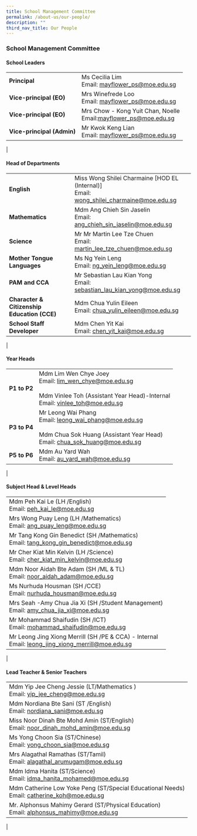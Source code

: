 ```yaml
---
title: School Management Committee
permalink: /about-us/our-people/
description: ""
third_nav_title: Our People
---
```

### **School Management Committee**
#### **School Leaders**

|  |  |
|---|---|
|  **Principal** |  Ms Cecilia Lim<br> Email: [mayflower_ps@moe.edu.sg](mailto:mayflower_ps@moe.edu.sg) |
|  **Vice-principal (EO)** |  Mrs Winefrede Loo<br> Email: [mayflower_ps@moe.edu.sg](mailto:mayflower_ps@moe.edu.sg) |
|  **Vice-principal (EO)** |  Mrs Chow - Kong Yuit Chan, Noelle<br> Email:[mayflower_ps@moe.edu.sg](mailto:mayflower_ps@moe.edu.sg) |
|  **Vice-principal (Admin)** |  Mr Kwok Keng Lian<br> Email: [mayflower_ps@moe.edu.sg](mailto:mayflower_ps@moe.edu.sg) |
|

#### **Head of Departments**

|  |  |
|---|---|
|  **English** |  Miss Wong Shilei Charmaine [HOD EL (Internal)] <br> Email: [wong_shilei_charmaine@moe.edu.sg](mailto:wong_shilei_charmaine@moe.edu.sg) |
|  **Mathematics** |  Mdm Ang Chieh Sin Jaselin<br> Email: [ang_chieh_sin_jaselin@moe.edu.sg](mailto:ang_chieh_sin_jaselin@moe.edu.sg) |
|  **Science** |  Mr Mr Martin Lee Tze Chuen <br> Email: [martin_lee_tze_chuen@moe.edu.sg](mailto:martin_lee_tze_chuen@moe.edu.sg) |
|  **Mother Tongue  Languages** |  Ms Ng Yein Leng<br> Email: [ng_yein_leng@moe.edu.sg](mailto:ng_yein_leng@moe.edu.sg) |
|  **PAM and CCA** |  Mr Sebastian Lau Kian Yong<br> Email: [sebastian_lau_kian_yong@moe.edu.sg](mailto:sebastian_lau_kian_yong@moe.edu.sg) |
|  **Character & Citizenship Education (CCE)** |  Mdm Chua Yulin Eileen<br> Email: [chua_yulin_eileen@moe.edu.sg](mailto:chua_yulin_eileen@moe.edu.sg) |
|  **School Staff Developer** |  Mdm Chen Yit Kai<br> Email: [chen_yit_kai@moe.edu.sg](mailto:chen_yit_kai@moe.edu.sg) |
|

#### **Year Heads**

|  |  |
|---|---|
| **P1 to P2** |  Mdm Lim Wen Chye Joey<br> Email: [lim_wen_chye@moe.edu.sg](mailto:lim_wen_chye@moe.edu.sg)<br><br>  Mdm Vinlee Toh (Assistant Year Head)-Internal<br>Email: [vinlee_toh@moe.edu.sg](mailto:vinlee_toh@moe.edu.sg) |
|   **P3 to P4** |  Mr Leong Wai Phang<br> Email: [leong_wai_phang@moe.edu.sg](mailto:leong_wai_phang@moe.edu.sg)<br><br> Mdm Chua Sok Huang (Assistant Year Head) <br> Email: [chua_sok_huang@moe.edu.sg](mailto:chua_sok_huang@moe.edu.sg)<br> |
|   **P5 to P6** |  Mdm Au Yard Wah <br> Email: [au_yard_wah@moe.edu.sg](mailto:au_yard_wah@moe.edu.sg)<br> |
|

#### **Subject Head & Level Heads**

|  |
|---|
|  Mdm Peh Kai Le (LH /English)<br> Email: [peh_kai_le@moe.edu.sg](mailto:peh_kai_le@moe.edu.sg)  |
|  Mrs Wong Puay Leng (LH /Mathematics) <br> Email: [ang_puay_leng@moe.edu.sg](mailto:ang_puay_leng@moe.edu.sg)  |
|  Mr Tang Kong Gin Benedict (SH /Mathematics) <br> Email: [tang_kong_gin_benedict@moe.edu.sg](mailto:tang_kong_gin_benedict@moe.edu.sg) |
|  Mr Cher Kiat Min Kelvin (LH /Science) <br> Email: [cher_kiat_min_kelvin@moe.edu.sg](mailto:cher_kiat_min_kelvin@moe.edu.sg) |
|  Mdm Noor Aidah Bte Adam (SH /ML & TL)<br> Email: [noor_aidah_adam@moe.edu.sg](mailto:noor_aidah_adam@moe.edu.sg) |
|  Ms Nurhuda Housman (SH /CCE)<br> Email: [nurhuda_housman@moe.edu.sg](mailto:nurhuda_housman@moe.edu.sg)  |
|  Mrs Seah -Amy Chua Jia Xi (SH /Student Management)<br> Email: [amy_chua_jia_xi@moe.edu.sg](mailto:amy_chua_jia_xi@moe.edu.sg) |
|  Mr Mohammad Shaifudin (SH /ICT) <br> Email: [mohammad_shaifudin@moe.edu.sg](mailto:mohammad_shaifudin@moe.edu.sg) |
| Mr Leong Jing Xiong Merrill (SH /PE & CCA) - Internal <br> Email: [leong_jing_xiong_merrill@moe.edu.sg](mailto:leong_jing_xiong_merrill@moe.edu.sg)  |
|

#### **Lead Teacher & Senior Teachers**

|  |
|---|
|  Mdm Yip Jee Cheng Jessie (LT/Mathematics )<br> Email: [yip_jee_cheng@moe.edu.sg](mailto:yip_jee_cheng@moe.edu.sg) |
|  Mdm Nordiana Bte Sani  (ST /English)<br> Email: [nordiana_sani@moe.edu.sg](mailto:nordiana_sani@moe.edu.sg)  |
|  Miss Noor Dinah Bte Mohd Amin (ST/English)<br> Email: [noor_dinah_mohd_amin@moe.edu.sg](mailto:noor_dinah_mohd_amin@moe.edu.sg) |
|  Ms Yong Choon Sia (ST/Chinese) <br> Email: [yong_choon_sia@moe.edu.sg](mailto:yong_choon_sia@moe.edu.sg) |
|  Mrs Alagathal Ramathas (ST/Tamil) <br> Email: [alagathal_arumugam@moe.edu.sg](mailto:alagathal_arumugam@moe.edu.sg) |
|  Mdm Idma Hanita (ST/Science)<br> Email: [idma_hanita_mohamed@moe.edu.sg](mailto:idma_hanita_mohamed@moe.edu.sg)  |
|  Mdm Catherine Low Yoke Peng (ST/Special Educational Needs) <br> Email: [catherine_koh@moe.edu.sg](mailto:catherine_koh@moe.edu.sg) |
|  Mr. Alphonsus Mahimy Gerard (ST/Physical Education)<br> Email: [alphonsus_mahimy@moe.edu.sg](mailto:alphonsus_mahimy@moe.edu.sg)  |
|